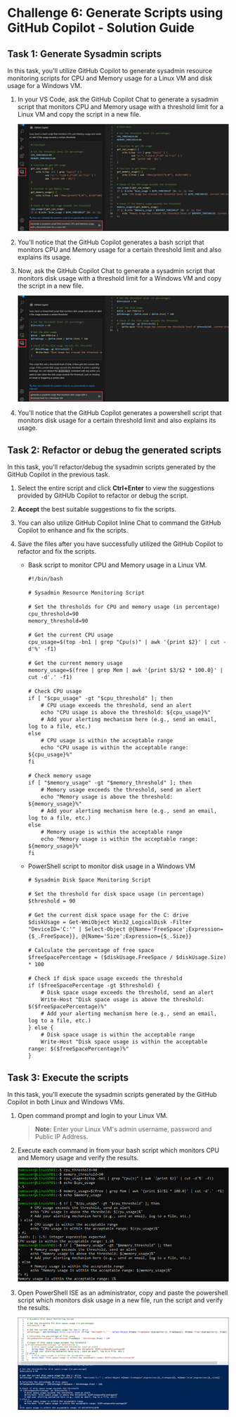# Challenge 6: Generate Scripts using GitHub Copilot - Solution Guide

## Task 1: Generate Sysadmin scripts

In this task, you'll utilize GitHub Copilot to generate sysadmin resource monitoring scripts for CPU and Memory usage for a Linux VM and disk usage for a Windows VM.

1. In your VS Code, ask the GitHub Copilot Chat to generate a sysadmin script that monitors CPU and Memory usage with a threshold limit for a Linux VM and copy the script in a new file.

   ![](/media/generate-bash-script.png)

1. You'll notice that the GitHub Copilot generates a bash script that monitors CPU and Memory usage for a certain threshold limit and also explains its usage.

1. Now, ask the GitHub Copilot Chat to generate a sysadmin script that monitors disk usage with a threshold limit for a Windows VM and copy the script in a new file.

   ![](/media/generate-ps-script.png)

1. You'll notice that the GitHub Copilot generates a powershell script that monitors disk usage for a certain threshold limit and also explains its usage.

## Task 2: Refactor or debug the generated scripts

In this task, you'll refactor/debug the sysadmin scripts generated by the GitHub Copilot in the previous task.

1. Select the entire script and click **Ctrl+Enter** to view the suggestions provided by GitHUb Copilot to refactor or debug the script.

1. **Accept** the best suitable suggestions to fix the scripts.

1. You can also utilize GitHub Copilot Inline Chat to command the GitHub Copilot to enhance and fix the scripts.

1. Save the files after you have successfully utilized the GitHub Copilot to refactor and fix the scripts.

   - Bask script to monitor CPU and Memory usage in a Linux VM.
     ```
     #!/bin/bash

     # Sysadmin Resource Monitoring Script

     # Set the thresholds for CPU and memory usage (in percentage)
     cpu_threshold=90
     memory_threshold=90

     # Get the current CPU usage
     cpu_usage=$(top -bn1 | grep "Cpu(s)" | awk '{print $2}' | cut -d'%' -f1)

     # Get the current memory usage
     memory_usage=$(free | grep Mem | awk '{print $3/$2 * 100.0}' | cut -d'.' -f1)

     # Check CPU usage
     if [ "$cpu_usage" -gt "$cpu_threshold" ]; then
         # CPU usage exceeds the threshold, send an alert
         echo "CPU usage is above the threshold: ${cpu_usage}%"
         # Add your alerting mechanism here (e.g., send an email, log to a file, etc.)
     else
         # CPU usage is within the acceptable range
         echo "CPU usage is within the acceptable range: ${cpu_usage}%"
     fi

     # Check memory usage
     if [ "$memory_usage" -gt "$memory_threshold" ]; then
         # Memory usage exceeds the threshold, send an alert
         echo "Memory usage is above the threshold: ${memory_usage}%"
         # Add your alerting mechanism here (e.g., send an email, log to a file, etc.)
     else
         # Memory usage is within the acceptable range
         echo "Memory usage is within the acceptable range: ${memory_usage}%"
     fi
     ```
   - PowerShell script to monitor disk usage in a Windows VM
     ```
     # Sysadmin Disk Space Monitoring Script

     # Set the threshold for disk space usage (in percentage)
     $threshold = 90

     # Get the current disk space usage for the C: drive
     $diskUsage = Get-WmiObject Win32_LogicalDisk -Filter "DeviceID='C:'" | Select-Object @{Name='FreeSpace';Expression={$_.FreeSpace}}, @{Name='Size';Expression={$_.Size}}

     # Calculate the percentage of free space
     $freeSpacePercentage = ($diskUsage.FreeSpace / $diskUsage.Size) * 100

     # Check if disk space usage exceeds the threshold
     if ($freeSpacePercentage -gt $threshold) {
         # Disk space usage exceeds the threshold, send an alert
         Write-Host "Disk space usage is above the threshold: $($freeSpacePercentage)%"
         # Add your alerting mechanism here (e.g., send an email, log to a file, etc.)
     } else {
         # Disk space usage is within the acceptable range
         Write-Host "Disk space usage is within the acceptable range: $($freeSpacePercentage)%"
     }
     ```
## Task 3: Execute the scripts

In this task, you'll execute the sysadmin scripts generated by the GitHub Copilot in both Linux and Windows VMs.

1. Open command prompt and login to your Linux VM.

   > **Note:** Enter your Linux VM's admin username, password and Public IP Address.

1. Execute each command in from your bash script which monitors CPU and Memory usage and verify the results.

   ![](/media/execute-bash-script.png)

1. Open PowerShell ISE as an administrator, copy and paste the powershell script which monitors disk usage in a new file, run the script and verify the results.

   ![](/media/execute-ps-script.png)

   
